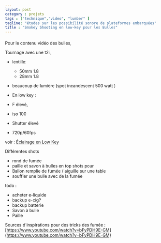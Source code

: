 ```yaml
---
layout: post  
category : projets
tags : ["technique","video", "lumber" ]  
tagline: "études sur les possibilité sonore de plateformes embarquées"  
title : "Smokey Shooting en low-key pour les Bulles"
---
```


#### 



Pour le contenu vidéo des bulles,  


Tournage avec une t2i,  

* lentille:  
	* 50mm 1.8  
	* 28mm 1.8

* beaucoup de lumière (spot incandescent 500 watt )
* En low key : 
* F élevé,  
* iso 100  
* Shutter élevé
* 720p/60fps

voir : 
[Éclairage en Low Key](http://photography.tutsplus.com/tutorials/the-complete-beginners-guide-to-shooting-low-key--photo-3427)


Différentes shots


* rond de fumée 
* paille et savon à bulles en top shots pour 
* Ballon remplie de fumée / aiguille sur une table
* souffler une bulle avec de la fumée 




todo :
  
* acheter e-liquide 
* backup e-cig?
* backup batterie
* Savon à bulle
* Paille


Sources d'inspirations pour des tricks des fumée :
[https://www.youtube.com/watch?v=bFyPDH9E-GM](https://www.youtube.com/watch?v=bFyPDH9E-GM)



